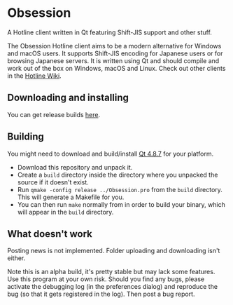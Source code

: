 Obsession
=========

A Hotline client written in Qt featuring Shift-JIS support and other stuff.

The Obsession Hotline client aims to be a modern alternative for Windows and macOS users. It supports Shift-JIS encoding for Japanese users or for browsing Japanese servers. It is written using Qt and should compile and work out of the box on Windows, macOS and Linux. Check out other clients in the [Hotline Wiki](http://hotline.wikia.com/wiki/Clients).

Downloading and installing
----------

You can get release builds [here](https://github.com/tjohnman/Obsession/releases).

Building
--------

You might need to download and build/install [Qt 4.8.7](https://download.qt.io/archive/qt/4.8/4.8.7/) for your platform.

- Download this repository and unpack it.
- Create a `build` directory inside the directory where you unpacked the source if it doesn't exist.
- Run `qmake -config release ../Obsession.pro` from the `build` directory. This will generate a Makefile for you.
- You can then run `make` normally from in order to build your binary, which will appear in the `build` directory.

What doesn't work
-----------------

Posting news is not implemented. Folder uploading and downloading isn't either.

Note this is an alpha build, it's pretty stable but may lack some features.
Use this program at your own risk. Should you find any bugs, please activate the debugging log (in the preferences dialog) and reproduce the bug (so that it gets registered in the log). Then post a bug report.

